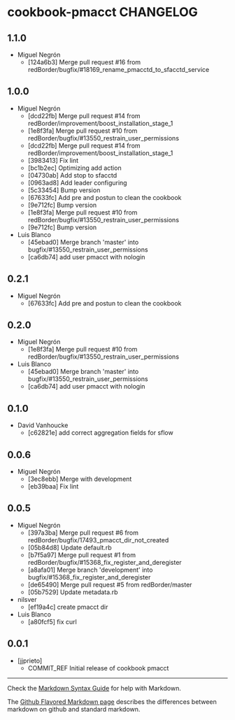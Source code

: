 cookbook-pmacct CHANGELOG
===============

## 1.1.0

  - Miguel Negrón
    - [124a6b3] Merge pull request #16 from redBorder/bugfix/#18169_rename_pmacctd_to_sfacctd_service

## 1.0.0

  - Miguel Negrón
    - [dcd22fb] Merge pull request #14 from redBorder/improvement/boost_installation_stage_1
    - [1e8f3fa] Merge pull request #10 from redBorder/bugfix/#13550_restrain_user_permissions
    - [dcd22fb] Merge pull request #14 from redBorder/improvement/boost_installation_stage_1
    - [3983413] Fix lint
    - [bc1b2ec] Optimizing add action
    - [04730ab] Add stop to sfacctd
    - [0963ad8] Add leader configuring
    - [5c33454] Bump version
    - [67633fc] Add pre and postun to clean the cookbook
    - [9e712fc] Bump version
    - [1e8f3fa] Merge pull request #10 from redBorder/bugfix/#13550_restrain_user_permissions
    - [9e712fc] Bump version
  - Luis Blanco
    - [45ebad0] Merge branch 'master' into bugfix/#13550_restrain_user_permissions
    - [ca6db74] add user pmacct with nologin

## 0.2.1

  - Miguel Negrón
    - [67633fc] Add pre and postun to clean the cookbook

## 0.2.0

  - Miguel Negrón
    - [1e8f3fa] Merge pull request #10 from redBorder/bugfix/#13550_restrain_user_permissions
  - Luis Blanco
    - [45ebad0] Merge branch 'master' into bugfix/#13550_restrain_user_permissions
    - [ca6db74] add user pmacct with nologin

## 0.1.0

  - David Vanhoucke
    - [c62821e] add correct aggregation fields for sflow

## 0.0.6

  - Miguel Negrón
    - [3ec8ebb] Merge with development
    - [eb39baa] Fix lint

## 0.0.5

  - Miguel Negrón
    - [397a3ba] Merge pull request #6 from redBorder/bugfix/17493_pmacct_dir_not_created
    - [05b84d8] Update default.rb
    - [b7f5a97] Merge pull request #1 from redBorder/bugfix/#15368_fix_register_and_deregister
    - [a8afa01] Merge branch 'development' into bugfix/#15368_fix_register_and_deregister
    - [de65490] Merge pull request #5 from redBorder/master
    - [05b7529] Update metadata.rb
  - nilsver
    - [ef19a4c] create pmacct dir
  - Luis Blanco
    - [a80fcf5] fix curl

## 0.0.1

  - [jjprieto]
    - COMMIT_REF Initial release of cookbook pmacct

- - -
Check the [Markdown Syntax Guide](http://daringfireball.net/projects/markdown/syntax) for help with Markdown.

The [Github Flavored Markdown page](http://github.github.com/github-flavored-markdown/) describes the differences between markdown on github and standard markdown.
